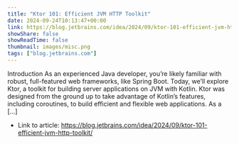```yaml
---
title: "Ktor 101: Efficient JVM HTTP Toolkit"
date: 2024-09-24T10:13:47+00:00
link: https://blog.jetbrains.com/idea/2024/09/ktor-101-efficient-jvm-http-toolkit/
showShare: false
showReadTime: false
thumbnail: images/misc.png
tags: ["blog.jetbrains.com"]
---
```

Introduction As an experienced Java developer, you’re likely familiar with robust, full-featured web frameworks, like Spring Boot. Today, we’ll explore Ktor, a toolkit for building server applications on JVM with Kotlin. Ktor was designed from the ground up to take advantage of Kotlin’s features, including coroutines, to build efficient and flexible web applications. As a […]

- Link to article: https://blog.jetbrains.com/idea/2024/09/ktor-101-efficient-jvm-http-toolkit/